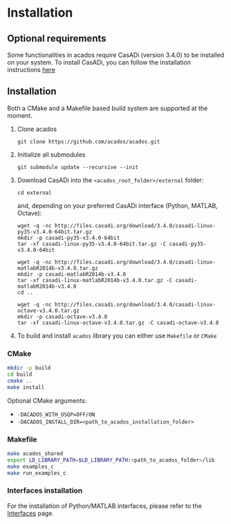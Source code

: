 # Installation

## Optional requirements
Some functionalities in acados require CasADi (version 3.4.0) to be installed on your system.
To install CasADi, you can follow the installation instructions [here](https://github.com/casadi/casadi/wiki/InstallationInstructions)

## Installation
Both a CMake and a Makefile based build system are supported at the moment.

1. Clone acados
    ```
    git clone https://github.com/acados/acados.git
    ```

1. Initialize all submodules
    ```
    git submodule update --recursive --init
    ```

1. Download CasADi into the `<acados_root_folder>/external` folder:
    ```
    cd external
    ```
    and, depending on your preferred CasADi interface (Python, MATLAB, Octave):

    ```
    wget -q -nc http://files.casadi.org/download/3.4.0/casadi-linux-py35-v3.4.0-64bit.tar.gz
    mkdir -p casadi-py35-v3.4.0-64bit
    tar -xf casadi-linux-py35-v3.4.0-64bit.tar.gz -C casadi-py35-v3.4.0-64bit
    ```

    ```
    wget -q -nc http://files.casadi.org/download/3.4.0/casadi-linux-matlabR2014b-v3.4.0.tar.gz
    mkdir -p casadi-matlabR2014b-v3.4.0
    tar -xf casadi-linux-matlabR2014b-v3.4.0.tar.gz -C casadi-matlabR2014b-v3.4.0
    cd ..
    ```

    ```
    wget -q -nc http://files.casadi.org/download/3.4.0/casadi-linux-octave-v3.4.0.tar.gz
    mkdir -p casadi-octave-v3.4.0
    tar -xf casadi-linux-octave-v3.4.0.tar.gz -C casadi-octave-v3.4.0
    ```

1. To build and install `acados` library you can either use `Makefile`
   or `CMake`


### CMake

```bash
mkdir -p build
cd build
cmake ..
make install
```

Optional CMake arguments:
* `-DACADOS_WITH_OSQP=OFF/ON`
* `-DACADOS_INSTALL_DIR=<path_to_acados_installation_folder>`


### Makefile

```bash
make acados_shared
export LD_LIBRARY_PATH=$LD_LIBRARY_PATH:<path_to_acados_folder>/lib
make examples_c
make run_examples_c
```
### Interfaces installation
For the installation of Python/MATLAB interfaces, please refer to the [Interfaces](../interfaces/index.md) page.
